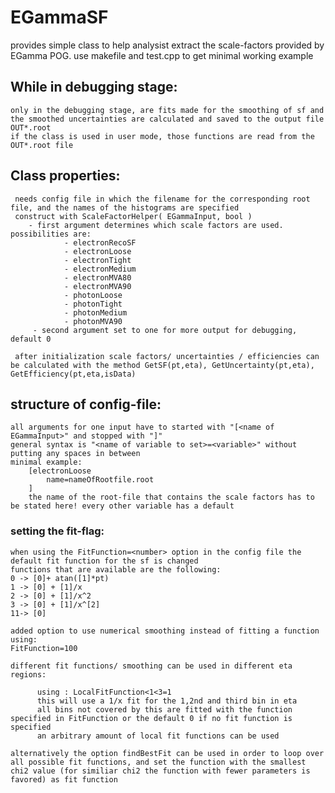 # EGammaSF


provides simple class to help analysist extract the scale-factors provided by EGamma POG.
use makefile and test.cpp to get minimal working example


## While in debugging stage:
    only in the debugging stage, are fits made for the smoothing of sf and the smoothed uncertainties are calculated and saved to the output file OUT*.root
    if the class is used in user mode, those functions are read from the OUT*.root file
    
    
## Class properties:
     needs config file in which the filename for the corresponding root file, and the names of the histograms are specified 
     construct with ScaleFactorHelper( EGammaInput, bool )
        - first argument determines which scale factors are used. possibilities are:
                - electronRecoSF
                - electronLoose
                - electronTight
                - electronMedium
                - electronMVA80
                - electronMVA90
                - photonLoose
                - photonTight
                - photonMedium 
                - photonMVA90 
         - second argument set to one for more output for debugging, default 0       

     after initialization scale factors/ uncertainties / efficiencies can be calculated with the method GetSF(pt,eta), GetUncertainty(pt,eta), GetEfficiency(pt,eta,isData)
     
     
     
## structure of config-file:
    all arguments for one input have to started with "[<name of EGammaInput>" and stopped with "]"
    general syntax is "<name of variable to set>=<variable>" without putting any spaces in between
    minimal example:
        [electronLoose
            name=nameOfRootfile.root
        ]
        the name of the root-file that contains the scale factors has to be stated here! every other variable has a default
        
### setting the fit-flag:
    when using the FitFunction=<number> option in the config file the default fit function for the sf is changed
    functions that are available are the following:
    0 -> [0]+ atan([1]*pt)
    1 -> [0] + [1]/x
    2 -> [0] + [1]/x^2
    3 -> [0] + [1]/x^[2]
    11-> [0]
    
    added option to use numerical smoothing instead of fitting a function using:
    FitFunction=100
    
    different fit functions/ smoothing can be used in different eta regions:
    
          using : LocalFitFunction<1<3=1
          this will use a 1/x fit for the 1,2nd and third bin in eta
          all bins not covered by this are fitted with the function specified in FitFunction or the default 0 if no fit function is specified
          an arbitrary amount of local fit functions can be used
          
    alternatively the option findBestFit can be used in order to loop over all possible fit functions, and set the function with the smallest chi2 value (for similiar chi2 the function with fewer parameters is favored) as fit function
    
    
    
